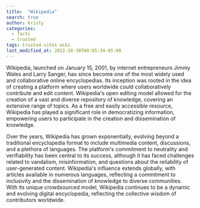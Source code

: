 ```yaml
---
title:  "Wikipedia"
search: true
author: kristy
categories: 
  - facts
  - trusted
tags: trusted-sites wiki
last_modified_at: 2022-10-30T08:05:34-05:00
---
```

Wikipedia, launched on January 15, 2001, by internet entrepreneurs Jimmy Wales and Larry Sanger, has since become one of the most widely used and collaborative online encyclopedias. Its inception was rooted in the idea of creating a platform where users worldwide could collaboratively contribute and edit content. Wikipedia's open editing model allowed for the creation of a vast and diverse repository of knowledge, covering an extensive range of topics. As a free and easily accessible resource, Wikipedia has played a significant role in democratizing information, empowering users to participate in the creation and dissemination of knowledge.

Over the years, Wikipedia has grown exponentially, evolving beyond a traditional encyclopedia format to include multimedia content, discussions, and a plethora of languages. The platform's commitment to neutrality and verifiability has been central to its success, although it has faced challenges related to vandalism, misinformation, and questions about the reliability of user-generated content. Wikipedia's influence extends globally, with articles available in numerous languages, reflecting a commitment to inclusivity and the dissemination of knowledge to diverse communities. With its unique crowdsourced model, Wikipedia continues to be a dynamic and evolving digital encyclopedia, reflecting the collective wisdom of contributors worldwide.